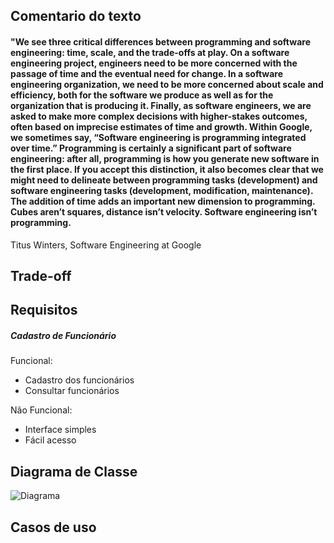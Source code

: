 ## Comentario do texto
#### "We see three critical differences between programming and software engineering: time, scale, and the trade-offs at play. On a software engineering project, engineers need to be more concerned with the passage of time and the eventual need for change. In a software engineering organization, we need to be more concerned about scale and efficiency, both for the software we produce as well as for the organization that is producing it. Finally, as software engineers, we are asked to make more complex decisions with higher-stakes outcomes, often based on imprecise estimates of time and growth. Within Google, we sometimes say, “Software engineering is programming integrated over time.” Programming is certainly a significant part of software engineering: after all, programming is how you generate new software in the first place. If you accept this distinction, it also becomes clear that we might need to delineate between programming tasks (development) and software engineering tasks (development, modification, maintenance). The addition of time adds an important new dimension to programming. Cubes aren’t squares, distance isn’t velocity. Software engineering isn’t programming.

Titus Winters, Software Engineering at Google

>
## Trade-off

## Requisitos 
##### Cadastro de Funcionário 

Funcional:
- Cadastro dos funcionários
- Consultar funcionários 

Não Funcional:
- Interface simples
- Fácil acesso 

## Diagrama de Classe
![Diagrama](https://user-images.githubusercontent.com/90811047/202478340-6329be3b-15bf-4103-aded-30c5d0942b63.png)

## Casos de uso
